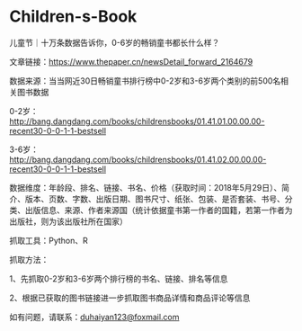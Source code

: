 # Children-s-Book
儿童节｜十万条数据告诉你，0-6岁的畅销童书都长什么样？

文章链接：https://www.thepaper.cn/newsDetail_forward_2164679


数据来源：当当网近30日畅销童书排行榜中0-2岁和3-6岁两个类别的前500名相关图书数据

0-2岁：http://bang.dangdang.com/books/childrensbooks/01.41.01.00.00.00-recent30-0-0-1-1-bestsell

3-6岁：http://bang.dangdang.com/books/childrensbooks/01.41.02.00.00.00-recent30-0-0-1-1-bestsell

数据维度：年龄段、排名、链接、书名、价格（获取时间：2018年5月29日）、简介、版本、页数、字数、出版日期、图书尺寸、纸张、包装、是否套装、书号、分类、出版信息、来源、作者来源国（统计依据童书第一作者的国籍，若第一作者为出版社，则为该出版社所在国家）


抓取工具：Python、R

抓取方法：

1、先抓取0-2岁和3-6岁两个排行榜的书名、链接、排名等信息

2、根据已获取的图书链接进一步抓取图书商品详情和商品评论等信息


如有问题，请联系：duhaiyan123@foxmail.com
